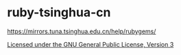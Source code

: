 # ruby-tsinghua-cn

https://mirrors.tuna.tsinghua.edu.cn/help/rubygems/

[Licensed under the GNU General Public License, Version 3](http://www.gnu.org/licenses/gpl-3.0.html)
